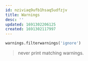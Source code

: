 ```yaml
---
id: nziviaq9ufb1hsaq5udfzjv
title: Warnings
desc: ''
updated: 1691302206125
created: 1691302117997
---
```


```python
warnings.filterwarnings('ignore')
```

> never print matching warnings.